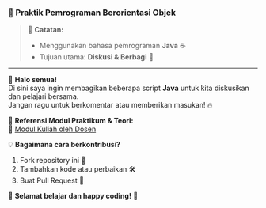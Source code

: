 ### 🚀 Praktik Pemrograman Berorientasi Objek

> 📌 **Catatan:**  
> - Menggunakan bahasa pemrograman **Java** ☕  
> - Tujuan utama: **Diskusi & Berbagi** 💬  

---

👋 **Halo semua!**  
Di sini saya ingin membagikan beberapa script **Java** untuk kita diskusikan dan pelajari bersama.  
Jangan ragu untuk berkomentar atau memberikan masukan! 🔥  

📖 **Referensi Modul Praktikum & Teori:**  
🔗 [Modul Kuliah oleh Dosen](https://wagito.my.id/e-kuliah/)  

💡 **Bagaimana cara berkontribusi?**  
1. Fork repository ini 🍴  
2. Tambahkan kode atau perbaikan 🛠️  
3. Buat Pull Request 📩  

🚀 **Selamat belajar dan happy coding!** 🎯  